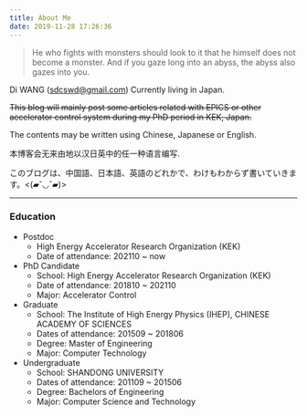 ```yaml
---
title: About Me
date: 2019-11-28 17:26:36
---
```


> He who fights with monsters should look to it that he himself does not become a monster. And if you gaze long into an abyss, the abyss also gazes into you.

Di WANG (sdcswd@gmail.com)
Currently living in Japan.

~~This blog will mainly post some articles related with EPICS or other accelerator control system during my PhD period in KEK, Japan.~~

The contents may be written using Chinese, Japanese or English.

本博客会无来由地以汉日英中的任一种语言编写.

このブログは、中国語、日本語、英語のどれかで、わけもわからず書いていきます。<(▰˘◡˘▰)>


-----
### Education
- Postdoc
  - High Energy Accelerator Research Organization (KEK)
  - Date of attendance: 202110 ~ now
- PhD Candidate
  - School: High Energy Accelerator Research Organization (KEK)
  - Date of attendance: 201810 ~ 202110
  - Major: Accelerator Control
- Graduate
  - School: The Institute of High Energy Physics (IHEP), CHINESE ACADEMY OF SCIENCES
  - Dates of attendance: 201509 ~ 201806
  - Degree: Master of Engineering
  - Major:  Computer Technology
- Undergraduate
  - School: SHANDONG UNIVERSITY
  - Dates of attendance: 201109 ~ 201506
  - Degree: Bachelors of Engineering
  - Major:  Computer Science and Technology
